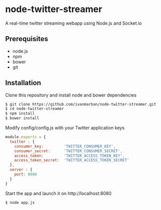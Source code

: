 # node-twitter-streamer
A real-time twitter streaming webapp using Node.js and Socket.io

## Prerequisites
- node.js
- npm
- bower
- git

## Installation
Clone this repository and install node and bower dependencies
```sh
$ git clone https://github.com/ivanmarban/node-twitter-streamer.git
$ cd node-twitter-streamer
$ npm install
$ bower install
```
Modify config/config.js with your Twitter application keys

```javascript
module.exports = {
  twitter : {
    consumer_key:         'TWITTER_CONSUMER_KEY',
    consumer_secret:      'TWITTER_CONSUMER_SECRET',
    access_token:         'TWITTER_ACCESS_TOKEN_KEY',
    access_token_secret:  'TWITTER_ACCESS_TOKEN_SECRET'
  },
  server : {
    port: 8080
  }
}
```

Start the app and launch it on http://localhost:8080
```sh
$ node app.js
```
